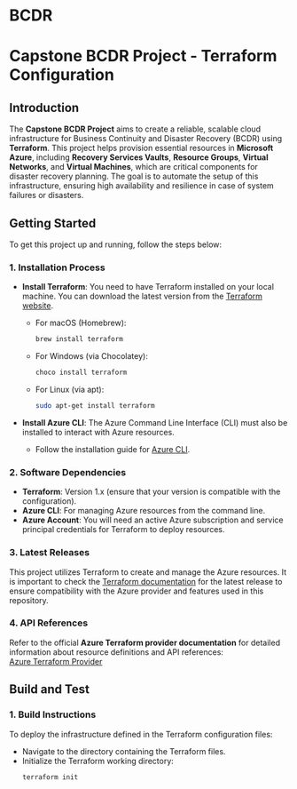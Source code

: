 # BCDR

# Capstone BCDR Project - Terraform Configuration

## Introduction

The **Capstone BCDR Project** aims to create a reliable, scalable cloud infrastructure for Business Continuity and Disaster Recovery (BCDR) using **Terraform**. This project helps provision essential resources in **Microsoft Azure**, including **Recovery Services Vaults**, **Resource Groups**, **Virtual Networks**, and **Virtual Machines**, which are critical components for disaster recovery planning. The goal is to automate the setup of this infrastructure, ensuring high availability and resilience in case of system failures or disasters.

## Getting Started

To get this project up and running, follow the steps below:

### 1. Installation Process

- **Install Terraform**: You need to have Terraform installed on your local machine. You can download the latest version from the [Terraform website](https://www.terraform.io/downloads.html).
  
  - For macOS (Homebrew):
    ```bash
    brew install terraform
    ```
  - For Windows (via Chocolatey):
    ```bash
    choco install terraform
    ```
  - For Linux (via apt):
    ```bash
    sudo apt-get install terraform
    ```

- **Install Azure CLI**: The Azure Command Line Interface (CLI) must also be installed to interact with Azure resources.

  - Follow the installation guide for [Azure CLI](https://learn.microsoft.com/en-us/cli/azure/install-azure-cli).

### 2. Software Dependencies

- **Terraform**: Version 1.x (ensure that your version is compatible with the configuration).
- **Azure CLI**: For managing Azure resources from the command line.
- **Azure Account**: You will need an active Azure subscription and service principal credentials for Terraform to deploy resources.

### 3. Latest Releases

This project utilizes Terraform to create and manage the Azure resources. It is important to check the [Terraform documentation](https://www.terraform.io/docs) for the latest release to ensure compatibility with the Azure provider and features used in this repository.

### 4. API References

Refer to the official **Azure Terraform provider documentation** for detailed information about resource definitions and API references:  
[Azure Terraform Provider](https://registry.terraform.io/providers/hashicorp/azurerm/latest/docs)

## Build and Test

### 1. Build Instructions

To deploy the infrastructure defined in the Terraform configuration files:

- Navigate to the directory containing the Terraform files.
- Initialize the Terraform working directory:
  ```bash
  terraform init

